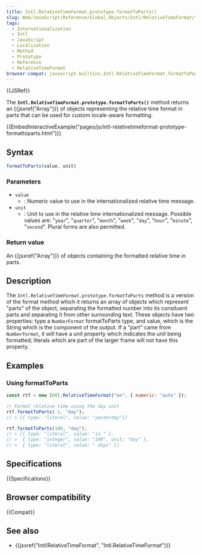 ```yaml
---
title: Intl.RelativeTimeFormat.prototype.formatToParts()
slug: Web/JavaScript/Reference/Global_Objects/Intl/RelativeTimeFormat/formatToParts
tags:
  - Internationalization
  - Intl
  - JavaScript
  - Localization
  - Method
  - Prototype
  - Reference
  - RelativeTimeFormat
browser-compat: javascript.builtins.Intl.RelativeTimeFormat.formatToParts
---
```

{{JSRef}}

The **`Intl.RelativeTimeFormat.prototype.formatToParts()`** method returns an
{{jsxref("Array")}} of objects representing the relative time format in
parts that can be used for custom locale-aware formatting.

{{EmbedInteractiveExample("pages/js/intl-relativetimeformat-prototype-formattoparts.html")}}

<!-- The source for this interactive example is stored in a GitHub repository. If you'd like to contribute to the interactive examples project, please clone https://github.com/mdn/interactive-examples and send us a pull request. -->

## Syntax

```js
formatToParts(value, unit)
```

### Parameters

- `value`
  - : Numeric value to use in the internationalized relative time message.
- `unit`
  - : Unit to use in the relative time internationalized message. Possible
    values are: "`year`", "`quarter`", "`month`", "`week`", "`day`", "`hour`",
    "`minute`", "`second`". Plural forms are also permitted.

### Return value

An {{jsxref("Array")}} of objects containing the formatted relative time in
parts.

## Description

The `Intl.RelativeTimeFormat.prototype.formatToParts` method is a version of
the format method which it returns an array of objects which represent "parts"
of the object, separating the formatted number into its consituent parts and
separating it from other surrounding text. These objects have two
properties: type a `NumberFormat` formatToParts type, and value, which is the
String which is the component of the output. If a "part" came from
`NumberFormat`, it will have a unit property which indicates the unit being
formatted; literals which are part of the larger frame will not have this
property.

## Examples

### Using formatToParts

```js
const rtf = new Intl.RelativeTimeFormat("en", { numeric: "auto" });

// Format relative time using the day unit
rtf.formatToParts(-1, "day");
// > [{ type: "literal", value: "yesterday"}]

rtf.formatToParts(100, "day");
// > [{ type: "literal", value: "in " },
// >  { type: "integer", value: "100", unit: "day" },
// >  { type: "literal", value: " days" }]
```

## Specifications

{{Specifications}}

## Browser compatibility

{{Compat}}

## See also

- {{jsxref("Intl/RelativeTimeFormat", "Intl.RelativeTimeFormat")}}
